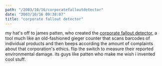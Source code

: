 ```yaml
---
path: "/2003/10/16/corporatefalloutdetector" 
date: "2003/10/16 09:38:07" 
title: "corporate fallout detector" 
---
```

my hat's off to james patten, who created the <a href="http://web.media.mit.edu/~jpatten/cfd/" title="corporate fallout detector">corporate fallout detector,</a> a tool much like an old-fashioned gieger counter that scans barcodes of individual products and then beeps according the amount of complaints about that corporation's ethics.  flip the switch to measure their reported environmental damage. its guys like patten who make me wish i invented cool stuff.